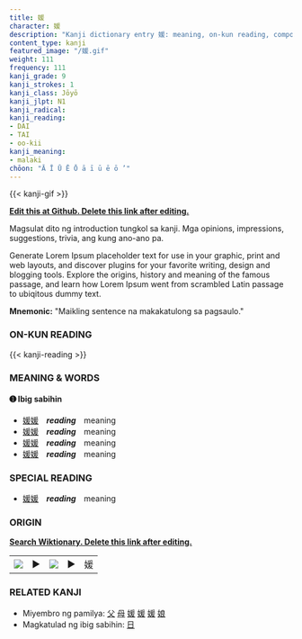 ```yaml
---
title: 媛
character: 媛
description: "Kanji dictionary entry 媛: meaning, on-kun reading, compounds, origin, related kanji"
content_type: kanji
featured_image: "/媛.gif"
weight: 111
frequency: 111
kanji_grade: 9
kanji_strokes: 1
kanji_class: Jōyō
kanji_jlpt: N1
kanji_radical: 
kanji_reading: 
- DAI
- TAI
- oo-kii
kanji_meaning:
- malaki
chōon: "Ā Ī Ū Ē Ō ā ī ū ē ō ’"
---
```

[//]: # (Don't edit the line below. Kanji animated GIF code is automatically generated.)
{{< kanji-gif >}}

[//]: # (Edit below this line.)

**[Edit this at Github. Delete this link after editing.](https://github.com/tim0g/tim/tree/main/content/kanji/媛/index.md)**

Magsulat dito ng introduction tungkol sa kanji. Mga opinions, impressions, suggestions, trivia, ang kung ano-ano pa.

Generate Lorem Ipsum placeholder text for use in your graphic, print and web layouts, and discover plugins for your favorite writing, design and blogging tools. Explore the origins, history and meaning of the famous passage, and learn how Lorem Ipsum went from scrambled Latin passage to ubiqitous dummy text.
 
**Mnemonic:** "Maikling sentence na makakatulong sa pagsaulo."

### ON-KUN READING

[//]: # (Don't edit the line below. ON-KUN READING code is automatically generated.)
{{< kanji-reading >}}

### MEANING & WORDS

#### ➊ **Ibig sabihin**
  - [媛](../媛)[媛](../媛)　***reading***　meaning
  - [媛](../媛)[媛](../媛)　***reading***　meaning
  - [媛](../媛)[媛](../媛)　***reading***　meaning
  - [媛](../媛)[媛](../媛)　***reading***　meaning

### SPECIAL READING
  - [媛](../媛)[媛](../媛)　***reading***　meaning

### ORIGIN

**[Search Wiktionary. Delete this link after editing.](https://wiktionary.org/wiki/媛)**
<table class="kanji-table"><tr><td>
<img src="60px-媛-bronze.svg.png">
</td><td>▶</td><td>
<img src="60px-媛-oracle.svg.png">
</td><td>▶</td>
<td class="kanji-origin">媛</td>
</tr></table>

### RELATED KANJI
- Miyembro ng pamilya: [父](../父) [母](../母) [媛](../媛) [媛](../媛) [媛](../媛) [娘](../娘)
- Magkatulad ng ibig sabihin: [日](../日)
